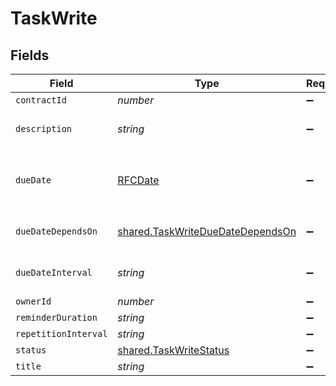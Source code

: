 # TaskWrite


## Fields

| Field                                                                                       | Type                                                                                        | Required                                                                                    | Description                                                                                 | Example                                                                                     |
| ------------------------------------------------------------------------------------------- | ------------------------------------------------------------------------------------------- | ------------------------------------------------------------------------------------------- | ------------------------------------------------------------------------------------------- | ------------------------------------------------------------------------------------------- |
| `contractId`                                                                                | *number*                                                                                    | :heavy_minus_sign:                                                                          | N/A                                                                                         | 1                                                                                           |
| `description`                                                                               | *string*                                                                                    | :heavy_minus_sign:                                                                          | N/A                                                                                         | Lorem ipsum dolor sit amet.                                                                 |
| `dueDate`                                                                                   | [RFCDate](../../types/rfcdate.md)                                                           | :heavy_minus_sign:                                                                          | Will be overwritten if `due_date_depends_on` and `due_date_interval` are passed             | 2021-12-31                                                                                  |
| `dueDateDependsOn`                                                                          | [shared.TaskWriteDueDateDependsOn](../../../sdk/models/shared/taskwriteduedatedependson.md) | :heavy_minus_sign:                                                                          | Will only be accepted if you pass a `contract_id`                                           | end_date                                                                                    |
| `dueDateInterval`                                                                           | *string*                                                                                    | :heavy_minus_sign:                                                                          | Will only be accepted if you pass a `contract_id`                                           | -P10D                                                                                       |
| `ownerId`                                                                                   | *number*                                                                                    | :heavy_minus_sign:                                                                          | N/A                                                                                         | 1                                                                                           |
| `reminderDuration`                                                                          | *string*                                                                                    | :heavy_minus_sign:                                                                          | N/A                                                                                         | P1M                                                                                         |
| `repetitionInterval`                                                                        | *string*                                                                                    | :heavy_minus_sign:                                                                          | N/A                                                                                         | P1Y                                                                                         |
| `status`                                                                                    | [shared.TaskWriteStatus](../../../sdk/models/shared/taskwritestatus.md)                     | :heavy_minus_sign:                                                                          | N/A                                                                                         | accomplished                                                                                |
| `title`                                                                                     | *string*                                                                                    | :heavy_minus_sign:                                                                          | N/A                                                                                         | My task                                                                                     |